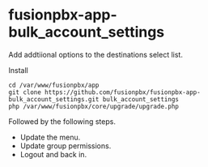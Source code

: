 # fusionpbx-app-bulk_account_settings
Add addtiional options to the destinations select list.

Install
```
cd /var/www/fusionpbx/app
git clone https://github.com/fusionpbx/fusionpbx-app-bulk_account_settings.git bulk_account_settings
php /var/www/fusionpbx/core/upgrade/upgrade.php
```
Followed by the following steps.
- Update the menu.
- Update group permissions.
- Logout and back in.
